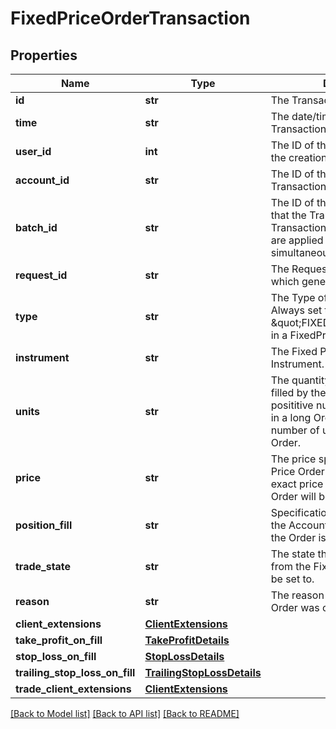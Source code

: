 # FixedPriceOrderTransaction

## Properties
Name | Type | Description | Notes
------------ | ------------- | ------------- | -------------
**id** | **str** | The Transaction&#39;s Identifier. | [optional] 
**time** | **str** | The date/time when the Transaction was created. | [optional] 
**user_id** | **int** | The ID of the user that initiated the creation of the Transaction. | [optional] 
**account_id** | **str** | The ID of the Account the Transaction was created for. | [optional] 
**batch_id** | **str** | The ID of the \&quot;batch\&quot; that the Transaction belongs to. Transactions in the same batch are applied to the Account simultaneously. | [optional] 
**request_id** | **str** | The Request ID of the request which generated the transaction. | [optional] 
**type** | **str** | The Type of the Transaction. Always set to \&quot;FIXED_PRICE_ORDER\&quot; in a FixedPriceOrderTransaction. | [optional] 
**instrument** | **str** | The Fixed Price Order&#39;s Instrument. | [optional] 
**units** | **str** | The quantity requested to be filled by the Fixed Price Order. A posititive number of units results in a long Order, and a negative number of units results in a short Order. | [optional] 
**price** | **str** | The price specified for the Fixed Price Order. This price is the exact price that the Fixed Price Order will be filled at. | [optional] 
**position_fill** | **str** | Specification of how Positions in the Account are modified when the Order is filled. | [optional] 
**trade_state** | **str** | The state that the trade resulting from the Fixed Price Order should be set to. | [optional] 
**reason** | **str** | The reason that the Fixed Price Order was created | [optional] 
**client_extensions** | [**ClientExtensions**](ClientExtensions.md) |  | [optional] 
**take_profit_on_fill** | [**TakeProfitDetails**](TakeProfitDetails.md) |  | [optional] 
**stop_loss_on_fill** | [**StopLossDetails**](StopLossDetails.md) |  | [optional] 
**trailing_stop_loss_on_fill** | [**TrailingStopLossDetails**](TrailingStopLossDetails.md) |  | [optional] 
**trade_client_extensions** | [**ClientExtensions**](ClientExtensions.md) |  | [optional] 

[[Back to Model list]](../README.md#documentation-for-models) [[Back to API list]](../README.md#documentation-for-api-endpoints) [[Back to README]](../README.md)


